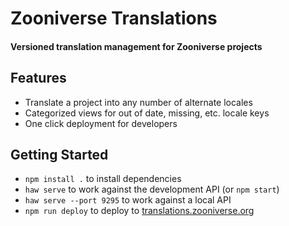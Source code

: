 # Zooniverse Translations
#### Versioned translation management for Zooniverse projects

## Features
  - Translate a project into any number of alternate locales
  - Categorized views for out of date, missing, etc. locale keys
  - One click deployment for developers

## Getting Started
  - `npm install .` to install dependencies
  - `haw serve` to work against the development API (or `npm start`)
  - `haw serve --port 9295` to work against a local API
  - `npm run deploy` to deploy to [translations.zooniverse.org](http://translations.zooniverse.org)
